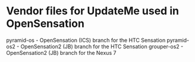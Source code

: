 Vendor files for UpdateMe used in OpenSensation
=======================

pyramid-os      - OpenSensation (ICS) branch for the HTC Sensation
pyramid-os2     - OpenSensation2 (JB) branch for the HTC Sensation
grouper-os2     - OpenSensation2 (JB) branch for the Nexus 7
